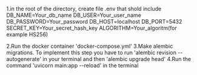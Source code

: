 1.in the root of the directory, create file .env that shold include
  DB_NAME=Your_db_name
  DB_USER=Your_user_name
  DB_PASSWORD=Your_password
  DB_HOST=localhost
  DB_PORT=5432
  SECRET_KEY=Your_secret_hash_key
  ALGORITHM=Your_algoritm(for example HS256)

2.Run the docker container 'docker-compose.yml'
3.Make alembic migrations. To implement this step you have to run 'alembic revision --autogenerate' in your terminal and then 'alembic upgrade head'
4.Run the command 'uvicorn main:app --reload' in the terminal
